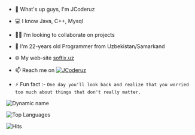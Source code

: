 - 👋 What's up guys, I'm JCoderuz
- 💻 I know Java, C++, Mysql
- 👨‍💻 I’m looking to collaborate on projects
- 💬 I'm 22-years old Programmer from Uzbekistan/Samarkand
- 🌐 My web-site [softix.uz](http://softix.uz/)
- 📫 Reach me on [![JCoderuz](https://img.shields.io/badge/JCoderuz-30302f?style=flat&logo=telegram)](https://t.me/Mendirman_Bekorchi)

- ⚡ Fun fact :- `One day you'll look back and realize that you worried too much about things that don't really matter.`

![Dynamic name](https://github-readme-stats.vercel.app/api?username=JCoderuz&show_icons=true&theme=radical)

![Top Languages](https://github-readme-stats.vercel.app/api/top-langs/?username=JCoderuz&layout=compact&theme=radical)

![Hits](https://hits.seeyoufarm.com/api/count/incr/badge.svg?url=https://github.com/Jcoderuz/)
